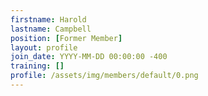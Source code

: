 ```yaml
---
firstname: Harold
lastname: Campbell
position: [Former Member]
layout: profile
join_date: YYYY-MM-DD 00:00:00 -400
training: []
profile: /assets/img/members/default/0.png
---
```

